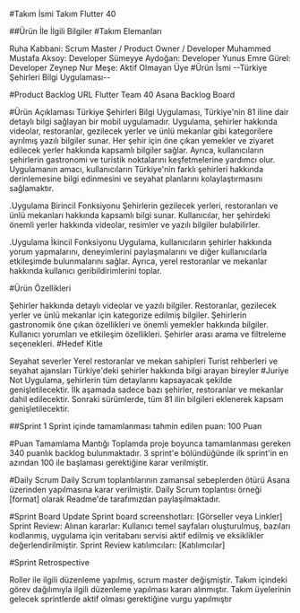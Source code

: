 
#Takım İsmi
Takım Flutter 40

##Ürün İle İlgili Bilgiler
#Takım Elemanları

Ruha Kabbani: Scrum Master / Product Owner / Developer
Muhammed Mustafa Aksoy: Developer
Sümeyye Aydoğan: Developer
Yunus Emre Gürel: Developer
Zeynep Nur Meşe: Aktif Olmayan Üye
#Ürün İsmi
--Türkiye Şehirleri Bilgi Uygulaması--

#Product Backlog URL
Flutter Team 40 Asana Backlog Board

#Ürün Açıklaması
Türkiye Şehirleri Bilgi Uygulaması, Türkiye'nin 81 iline dair detaylı bilgi sağlayan bir mobil uygulamadır. Uygulama, şehirler hakkında videolar, restoranlar, gezilecek yerler ve ünlü mekanlar gibi kategorilere ayrılmış yazılı bilgiler sunar. Her şehir için öne çıkan yemekler ve ziyaret edilecek yerler hakkında kapsamlı bilgiler sağlar. Ayrıca, kullanıcıların şehirlerin gastronomi ve turistik noktalarını keşfetmelerine yardımcı olur. Uygulamanın amacı, kullanıcıların Türkiye'nin farklı şehirleri hakkında derinlemesine bilgi edinmesini ve seyahat planlarını kolaylaştırmasını sağlamaktır.

.Uygulama Birincil Fonksiyonu
Şehirlerin gezilecek yerleri, restoranları ve ünlü mekanları hakkında kapsamlı bilgi sunar. Kullanıcılar, her şehirdeki önemli yerler hakkında videolar, resimler ve yazılı bilgiler bulabilirler.

.Uygulama İkincil Fonksiyonu
Uygulama, kullanıcıların şehirler hakkında yorum yapmalarını, deneyimlerini paylaşmalarını ve diğer kullanıcılarla etkileşimde bulunmalarını sağlar. Ayrıca, yerel restoranlar ve mekanlar hakkında kullanıcı geribildirimlerini toplar.

#Ürün Özellikleri

Şehirler hakkında detaylı videolar ve yazılı bilgiler.
Restoranlar, gezilecek yerler ve ünlü mekanlar için kategorize edilmiş bilgiler.
Şehirlerin gastronomik öne çıkan özellikleri ve önemli yemekler hakkında bilgiler.
Kullanıcı yorumları ve etkileşim özellikleri.
Şehirler arası arama ve filtreleme seçenekleri.
#Hedef Kitle

Seyahat severler
Yerel restoranlar ve mekan sahipleri
Turist rehberleri ve seyahat ajansları
Türkiye'deki şehirler hakkında bilgi arayan bireyler
#Juriye Not
Uygulama, şehirlerin tüm detaylarını kapsayacak şekilde genişletilecektir. İlk aşamada sadece bazı şehirler, restoranlar ve mekanlar dahil edilecektir. Sonraki sürümlerde, tüm 81 ilin bilgileri eklenerek kapsam genişletilecektir.

##Sprint 1
Sprint içinde tamamlanması tahmin edilen puan: 100 Puan

#Puan Tamamlama Mantığı
Toplamda proje boyunca tamamlanması gereken 340 puanlık backlog bulunmaktadır. 3 sprint'e bölündüğünde ilk sprint'in en azından 100 ile başlaması gerektiğine karar verilmiştir.

#Daily Scrum
Daily Scrum toplantılarının zamansal sebeplerden ötürü Asana üzerinden yapılmasına karar verilmiştir. Daily Scrum toplantısı örneği [format] olarak Readme'de tarafımızdan paylaşılmaktadır.

#Sprint Board Update
Sprint board screenshotları: [Görseller veya Linkler]
Sprint Review: Alınan kararlar: Kullanıcı temel sayfaları oluşturulmuş, bazıları kodlanmış, uygulama için veritabanı servisi aktif edilmiş ve eksiklikler değerlendirilmiştir. Sprint Review katılımcıları: [Katılımcılar]

#Sprint Retrospective

Roller ile ilgili düzenleme yapılmış, scrum master değişmiştir.
Takım içindeki görev dağılımıyla ilgili düzenleme yapılması kararı alınmıştır.
Takım üyelerinin gelecek sprintlerde aktif olması gerektiğine vurgu yapılmıştır







